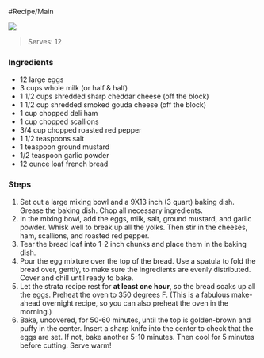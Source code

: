 #Recipe/Main

![](https://i.pinimg.com/originals/3b/45/b4/3b45b4388e6b143753818c67370688d2.jpg)

> Serves: 12
### Ingredients
- 12 large eggs
- 3 cups whole milk (or half & half)
- 1 1/2 cups shredded sharp cheddar cheese (off the block)
- 1 1/2 cup shredded smoked gouda cheese (off the block)
- 1 cup chopped deli ham
- 1 cup chopped scallions
- 3/4 cup chopped roasted red pepper
- 1 1/2 teaspoons salt
- 1 teaspoon ground mustard
- 1/2 teaspoon garlic powder
- 12 ounce loaf french bread
### Steps
1. Set out a large mixing bowl and a 9X13 inch (3 quart) baking dish. Grease the baking dish. Chop all necessary ingredients.
2. In the mixing bowl, add the eggs, milk, salt, ground mustard, and garlic powder. Whisk well to break up all the yolks. Then stir in the cheeses, ham, scallions, and roasted red pepper.
3. Tear the bread loaf into 1-2 inch chunks and place them in the baking dish. 
4. Pour the egg mixture over the top of the bread. Use a spatula to fold the bread over, gently, to make sure the ingredients are evenly distributed. Cover and chill until ready to bake.
5. Let the strata recipe rest for **at least one hour**, so the bread soaks up all the eggs. Preheat the oven to 350 degrees F. (This is a fabulous make-ahead overnight recipe, so you can also preheat the oven in the morning.)
6. Bake, uncovered, for 50-60 minutes, until the top is golden-brown and puffy in the center. Insert a sharp knife into the center to check that the eggs are set. If not, bake another 5-10 minutes. Then cool for 5 minutes before cutting. Serve warm!
